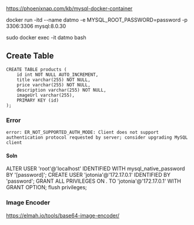https://phoenixnap.com/kb/mysql-docker-container

docker run -itd --name datmo -e MYSQL_ROOT_PASSWORD=password -p 3306:3306 mysql:8.0.30

sudo docker exec -it datmo bash

## Create Table
```
CREATE TABLE products (
    id int NOT NULL AUTO_INCREMENT,
    title varchar(255) NOT NULL,
    price varchar(255) NOT NULL,
    description varchar(255) NOT NULL,
    imageUrl varchar(255),
    PRIMARY KEY (id)
);
```


### Error
```
error: ER_NOT_SUPPORTED_AUTH_MODE: Client does not support authentication protocol requested by server; consider upgrading MySQL client
```

#### Soln
ALTER USER 'root'@'localhost' IDENTIFIED WITH mysql_native_password BY '[password]';
CREATE USER 'jotonia'@'172.17.0.1' IDENTIFIED BY 'password';
GRANT ALL PRIVILEGES ON *.* TO 'jotonia'@'172.17.0.1' WITH GRANT OPTION;
flush privileges;


### Image Encoder 
https://elmah.io/tools/base64-image-encoder/

